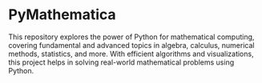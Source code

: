 # PyMathematica
This repository explores the power of Python for mathematical computing, covering fundamental and advanced topics in algebra, calculus, numerical methods, statistics, and more. With efficient algorithms and visualizations, this project helps in solving real-world mathematical problems using Python.

